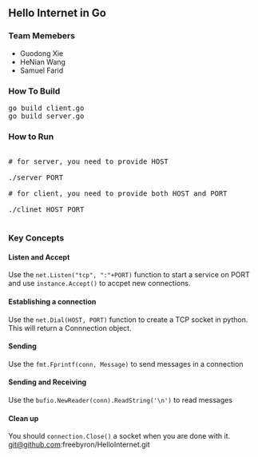 ## Hello Internet in Go

### Team Memebers

- Guodong Xie
- HeNian Wang
- Samuel Farid

### How To Build

<pre>
go build client.go
go build server.go
</pre>

### How to Run

<pre>

# for server, you need to provide HOST

./server PORT

# for client, you need to provide both HOST and PORT

./clinet HOST PORT

</pre>

### Key Concepts

#### Listen and Accept

Use the `net.Listen("tcp", ":"+PORT)` function to start a service on PORT and use `instance.Accept()` to accpet new connections.

#### Establishing a connection

Use the `net.Dial(HOST, PORT)` function to create a TCP socket in python. This will return a Connnection object.

#### Sending

Use the `fmt.Fprintf(conn, Message)` to send messages in a connection

#### Sending and Receiving

Use the `bufio.NewReader(conn).ReadString('\n')` to read messages

#### Clean up

You should `connection.Close()` a socket when you are done with it.
git@github.com:freebyron/HelloInternet.git
